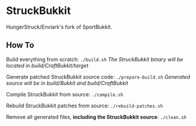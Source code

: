 StruckBukkit
===========

HungerStruck/Enviark's fork of SportBukkit.

How To
------

Build everything from scratch: `./build.sh`
*The StruckBukkit binary will be located in build/CraftBukkit/target*

Generate patched StruckBukkit source code: `./prepare-build.sh`
*Generated source will be in build/Bukkit and build/CraftBukkit*

Compile StruckBukkit from source: `./compile.sh`

Rebuild StruckBukkit patches from source: `./rebuild-patches.sh`

Remove all generated files, **including the StruckBukkit source**: `./clean.sh`
